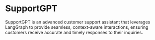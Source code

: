 # SupportGPT
SupportGPT is an advanced customer support assistant that leverages LangGraph to provide seamless, context-aware interactions, ensuring customers receive accurate and timely responses to their inquiries.
